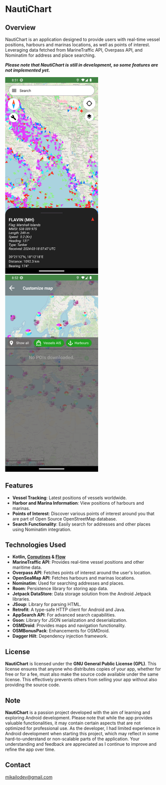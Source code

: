 # NautiChart

## Overview
NautiChart is an application designed to provide users with real-time vessel positions, harbours and marinas locations, as well as points of interest. Leveraging data fetched from MarineTraffic API, Overpass API, and Nominatim for address and place searching.

**_Please note that NautiChart is still in development, so some features are not implemented yet._**

<img src="screenshots/Screenshot_20240318_085139.png" alt="Example Image" width="300"/> <img src="screenshots/Screenshot_20240318_085255.png" alt="Example Image" width="300"/>

## Features
- **Vessel Tracking**: Latest positions of vessels worldwide.
- **Harbor and Marina Information**: View positions of harbours and marinas.
- **Points of Interest**: Discover various points of interest around you that are part of Open Source OpenStreetMap database.
- **Search Functionality**: Easily search for addresses and other places using Nominatim integration.

## Technologies Used
- **Kotlin, [Coroutines](https://developer.android.com/kotlin/coroutines) & [Flow](https://developer.android.com/kotlin/flow)**
- **MarineTraffic API**: Provides real-time vessel positions and other maritime data.
- **Overpass API**: Fetches points of interest around the user's location.
- **OpenSeaMap API**: Fetches harbours and marinas locations.
- **Nominatim**: Used for searching addresses and places.
- **Room**: Persistence library for storing app data.
- **Jetpack DataStore**: Data storage solution from the Android Jetpack libraries.
- **JSoup**: Library for parsing HTML.
- **Retrofit**: A type-safe HTTP client for Android and Java.
- **AppSearch API**: For advanced search capabilities.
- **Gson**: Library for JSON serialization and deserialization.
- **OSMDroid**: Provides maps and navigation functionality.
- **OSMBonusPack**: Enhancements for OSMDroid.
- **Dagger Hilt**: Dependency injection framework.

## License
**NautiChart** is licensed under the **GNU General Public License (GPL)**. This license ensures that anyone who distributes copies of your app, whether for free or for a fee, must also make the source code available under the same license. This effectively prevents others from selling your app without also providing the source code.

## Note
**NautiChart** is a passion project developed with the aim of learning and exploring Android development. Please note that while the app provides valuable functionalities, it may contain certain aspects that are not optimized for professional use. As the developer, I had limited experience in Android development when starting this project, which may reflect in some hard-to-understand or non-scalable parts of the application. Your understanding and feedback are appreciated as I continue to improve and refine the app over time.

## Contact
mikailodev@gmail.com

